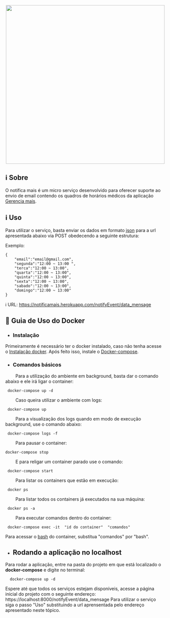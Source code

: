 <p align="center"><a href="image" target="_blank"><img width="500"src="https://i.imgur.com/Psoo5PH.png"></a></p>
<p align="center">

## ℹ️ Sobre
O notifica mais é um micro serviço desenvolvido para oferecer suporte ao envio de email contendo os quadros de horários médicos da aplicação [Gerencia mais](https://github.com/fga-gpp-mds/2018.1_Gerencia_mais).

## ℹ️ Uso
Para utilizar o serviço, basta enviar os dados em formato [json](https://www.json.org/json-pt.html) para a url apresentada abaixo via POST obedecendo a seguinte estrutura:

Exemplo:
```Terminal
{
    "email":"email@gmail.com", 
    "segunda":"12:00 ~ 13:00 ",
    "terca":"12:00 ~ 13:00",
    "quarta":"12:00 ~ 13:00",
    "quinta":"12:00 ~ 13:00",
    "sexta":"12:00 ~ 13:00",
    "sabado":"12:00 ~ 13:00",
    "domingo":"12:00 ~ 13:00"
}
```
ℹ️ URL: https://notificamais.herokuapp.com/notifyEvent/data_mensage

## 🐳 Guia de Uso do Docker

* ### Instalação
Primeiramente é necessário ter o docker instalado, caso não tenha acesse o [Instalação docker](https://docs.docker.com/engine/installation/linux/docker-ce/). Após feito isso, instale o [Docker-compose](https://docs.docker.com/compose/install/).

* ### Comandos básicos 

 &emsp;&emsp; Para a utilização do ambiente em background, basta dar o comando abaixo e ele irá ligar o container:
 
 ```terminal
  docker-compose up -d
 ```
 &emsp;&emsp; Caso queira utilizar o ambiente com logs:

 ```terminal
  docker-compose up 
 ```
 &emsp;&emsp; Para a visualização dos logs quando em modo de execução background, use o comando abaixo:

 ```terminal
  docker-compose logs -f
 ```

 &emsp;&emsp; Para pausar o container:

  ```terminal
  docker-compose stop
 ```
 &emsp;&emsp; E para religar um container parado use o comando: 
 
 ```terminal
  docker-compose start 
 ```

 &emsp;&emsp; Para listar os containers que estão em execução:
 
 ```terminal
  docker ps
 ```
 &emsp;&emsp; Para listar todos os containers já executados na sua máquina:
 
 ```terminal
  docker ps -a
 ```
 &emsp;&emsp; Para executar comandos dentro do container:
 
 ```terminal
  docker-compose exec -it  "id do container"  "comandos"
 ```
 Para acessar o [bash](https://www.gnu.org/software/bash/) do container, substitua "comandos" por "bash".

* ## Rodando a aplicação no localhost

Para rodar a aplicação, entre na pasta do projeto em que está localizado o __docker-compose__ e digite no terminal:

```
  docker-compose up -d
```
Espere até que todos os serviços estejam disponíveis, acesse a página inicial do projeto com o seguinte endereço: https://localhost:8000/notifyEvent/data_mensage
Para utilizar o serviço siga o passo "Uso" substituindo a url aprensentada pelo endereço apresentado neste tópico.